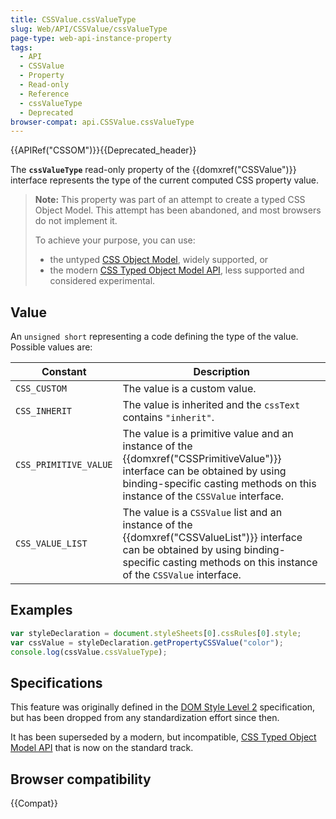 ```yaml
---
title: CSSValue.cssValueType
slug: Web/API/CSSValue/cssValueType
page-type: web-api-instance-property
tags:
  - API
  - CSSValue
  - Property
  - Read-only
  - Reference
  - cssValueType
  - Deprecated
browser-compat: api.CSSValue.cssValueType
---
```

{{APIRef("CSSOM")}}{{Deprecated_header}}

The **`cssValueType`** read-only property of the
{{domxref("CSSValue")}} interface represents the type of the current computed CSS
property value.

> **Note:** This property was part of an attempt to create a typed CSS Object Model. This attempt has been abandoned, and most browsers do
> not implement it.
>
> To achieve your purpose, you can use:
>
> - the untyped [CSS Object Model](/en-US/docs/Web/API/CSS_Object_Model), widely supported, or
> - the modern [CSS Typed Object Model API](/en-US/docs/Web/API/CSS_Typed_OM_API), less supported and considered experimental.

## Value

An `unsigned short` representing a code defining the type of the value.
Possible values are:

<table class="no-markdown">
  <thead>
    <tr>
      <th>Constant</th>
      <th>Description</th>
    </tr>
  </thead>
  <tbody>
    <tr>
      <td><code>CSS_CUSTOM</code></td>
      <td>The value is a custom value.</td>
    </tr>
    <tr>
      <td><code>CSS_INHERIT</code></td>
      <td>
        The value is inherited and the <code>cssText</code> contains
        <code>"inherit"</code>.
      </td>
    </tr>
    <tr>
      <td><code>CSS_PRIMITIVE_VALUE</code></td>
      <td>
        The value is a primitive value and an instance of the
        {{domxref("CSSPrimitiveValue")}} interface can be obtained
        by using binding-specific casting methods on this instance of the
        <code>CSSValue</code> interface.
      </td>
    </tr>
    <tr>
      <td><code>CSS_VALUE_LIST</code></td>
      <td>
        The value is a <code>CSSValue</code> list and an instance of the
        {{domxref("CSSValueList")}} interface can be obtained by using
        binding-specific casting methods on this instance of the
        <code>CSSValue</code> interface.
      </td>
    </tr>
  </tbody>
</table>

## Examples

```js
var styleDeclaration = document.styleSheets[0].cssRules[0].style;
var cssValue = styleDeclaration.getPropertyCSSValue("color");
console.log(cssValue.cssValueType);
```

## Specifications

This feature was originally defined in the [DOM Style Level 2](https://www.w3.org/TR/DOM-Level-2-Style/) specification, but has been dropped from any
standardization effort since then.

It has been superseded by a modern, but incompatible, [CSS Typed Object Model API](/en-US/docs/Web/API/CSS_Typed_OM_API) that is now on the standard track.

## Browser compatibility

{{Compat}}

